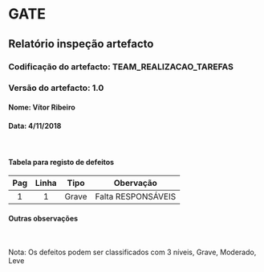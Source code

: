 # GATE
## Relatório inspeção artefacto
### Codificação do artefacto: TEAM_REALIZACAO_TAREFAS
### Versão do artefacto: 1.0
#### Nome: Vítor Ribeiro
#### Data: 4/11/2018

</br>

#### Tabela para registo de defeitos
|Pag|Linha|Tipo|Obervação
|:---:|:---:|:---:|---
|1|1|Grave|Falta RESPONSÁVEIS

#### Outras observações


</br>

Nota: Os defeitos podem ser classificados com 3 níveis, Grave, Moderado, Leve